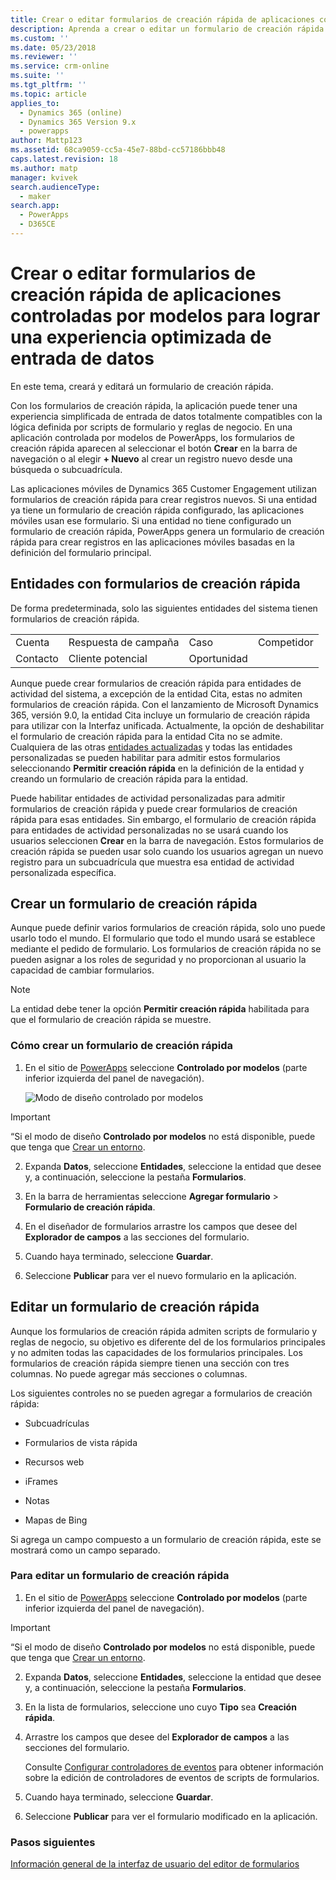 ```yaml
---
title: Crear o editar formularios de creación rápida de aplicaciones controladas por modelos en PowerApps | MicrosoftDocs
description: Aprenda a crear o editar un formulario de creación rápida.
ms.custom: ''
ms.date: 05/23/2018
ms.reviewer: ''
ms.service: crm-online
ms.suite: ''
ms.tgt_pltfrm: ''
ms.topic: article
applies_to:
  - Dynamics 365 (online)
  - Dynamics 365 Version 9.x
  - powerapps
author: Mattp123
ms.assetid: 68ca9059-cc5a-45e7-88bd-cc57186bbb48
caps.latest.revision: 18
ms.author: matp
manager: kvivek
search.audienceType:
  - maker
search.app:
  - PowerApps
  - D365CE
---
```

# <a name="create-or-edit-model-driven-app-quick-create-forms-for-a-streamlined-data-entry-experience"></a>Crear o editar formularios de creación rápida de aplicaciones controladas por modelos para lograr una experiencia optimizada de entrada de datos

En este tema, creará y editará un formulario de creación rápida.

 Con los formularios de creación rápida, la aplicación puede tener una experiencia simplificada de entrada de datos totalmente compatibles con la lógica definida por scripts de formulario y reglas de negocio. En una aplicación controlada por modelos de PowerApps, los formularios de creación rápida aparecen al seleccionar el botón **Crear** en la barra de navegación o al elegir **+ Nuevo** al crear un registro nuevo desde una búsqueda o subcuadrícula.
  
 Las aplicaciones móviles de Dynamics 365 Customer Engagement utilizan formularios de creación rápida para crear registros nuevos. Si una entidad ya tiene un formulario de creación rápida configurado, las aplicaciones móviles usan ese formulario. Si una entidad no tiene configurado un formulario de creación rápida, PowerApps genera un formulario de creación rápida para crear registros en las aplicaciones móviles basadas en la definición del formulario principal.  
  
<a name="BKMK_QuickCreateFormEntities"></a>   
## <a name="entities-with-quick-create-forms"></a>Entidades con formularios de creación rápida  
 De forma predeterminada, solo las siguientes entidades del sistema tienen formularios de creación rápida.  
  
|||||  
|-|-|-|-|  
|Cuenta|Respuesta de campaña|Caso|Competidor|  
|Contacto|Cliente potencial|Oportunidad||  
  
Aunque puede crear formularios de creación rápida para entidades de actividad del sistema, a excepción de la entidad Cita, estas no admiten formularios de creación rápida. Con el lanzamiento de Microsoft Dynamics 365, versión 9.0, la entidad Cita incluye un formulario de creación rápida para utilizar con la Interfaz unificada. Actualmente, la opción de deshabilitar el formulario de creación rápida para la entidad Cita no se admite. Cualquiera de las otras [entidades actualizadas](create-design-forms.md) y todas las entidades personalizadas se pueden habilitar para admitir estos formularios seleccionando **Permitir creación rápida** en la definición de la entidad y creando un formulario de creación rápida para la entidad. 

Puede habilitar entidades de actividad personalizadas para admitir formularios de creación rápida y puede crear formularios de creación rápida para esas entidades. Sin embargo, el formulario de creación rápida para entidades de actividad personalizadas no se usará cuando los usuarios seleccionen **Crear** en la barra de navegación. Estos formularios de creación rápida se pueden usar solo cuando los usuarios agregan un nuevo registro para un subcuadrícula que muestra esa entidad de actividad personalizada específica.  
  
<a name="BKMK_CreateQuickCreate"></a>   
## <a name="create-a-quick-create-form"></a>Crear un formulario de creación rápida  
 Aunque puede definir varios formularios de creación rápida, solo uno puede usarlo todo el mundo. El formulario que todo el mundo usará se establece mediante el pedido de formulario. Los formularios de creación rápida no se pueden asignar a los roles de seguridad y no proporcionan al usuario la capacidad de cambiar formularios.  
  
> [!NOTE]
>  La entidad debe tener la opción **Permitir creación rápida** habilitada para que el formulario de creación rápida se muestre. 
  
### <a name="how-to-create-a-quick-create-form"></a>Cómo crear un formulario de creación rápida  
  
1.  En el sitio de [PowerApps](https://web.powerapps.com/?utm_source=padocs&utm_medium=linkinadoc&utm_campaign=referralsfromdoc) seleccione **Controlado por modelos** (parte inferior izquierda del panel de navegación).  

     ![Modo de diseño controlado por modelos](media/model-driven-switch.png)

> [!IMPORTANT]
> “Si el modo de diseño **Controlado por modelos** no está disponible, puede que tenga que [Crear un entorno](https://docs.microsoft.com/powerapps/administrator/create-environment).     
  
2.  Expanda **Datos**, seleccione **Entidades**, seleccione la entidad que desee y, a continuación, seleccione la pestaña **Formularios**.  

3.  En la barra de herramientas seleccione **Agregar formulario** > **Formulario de creación rápida**.  
  
4.  En el diseñador de formularios arrastre los campos que desee del **Explorador de campos** a las secciones del formulario.  
  
5.  Cuando haya terminado, seleccione **Guardar**.  
  
6.  Seleccione **Publicar** para ver el nuevo formulario en la aplicación.  
  
<a name="BKMK_EditQuickCreate"></a>   
## <a name="edit-a-quick-create-form"></a>Editar un formulario de creación rápida  
 Aunque los formularios de creación rápida admiten scripts de formulario y reglas de negocio, su objetivo es diferente del de los formularios principales y no admiten todas las capacidades de los formularios principales. Los formularios de creación rápida siempre tienen una sección con tres columnas. No puede agregar más secciones o columnas.  
  
 Los siguientes controles no se pueden agregar a formularios de creación rápida:  
  
-   Subcuadrículas  
  
-   Formularios de vista rápida  
  
-   Recursos web  
  
-   iFrames  
  
-   Notas  
  
-   Mapas de Bing  
  
Si agrega un campo compuesto a un formulario de creación rápida, este se mostrará como un campo separado.  
  
### <a name="to-edit-a-quick-create-form"></a>Para editar un formulario de creación rápida  
  
1.  En el sitio de [PowerApps](https://web.powerapps.com/?utm_source=padocs&utm_medium=linkinadoc&utm_campaign=referralsfromdoc) seleccione **Controlado por modelos** (parte inferior izquierda del panel de navegación).  

> [!IMPORTANT]
> “Si el modo de diseño **Controlado por modelos** no está disponible, puede que tenga que [Crear un entorno](https://docs.microsoft.com/powerapps/administrator/create-environment).    
  
2. Expanda **Datos**, seleccione **Entidades**, seleccione la entidad que desee y, a continuación, seleccione la pestaña **Formularios**.    

3. En la lista de formularios, seleccione uno cuyo **Tipo** sea **Creación rápida**.  
  
3.  Arrastre los campos que desee del **Explorador de campos** a las secciones del formulario.  
  
     Consulte [Configurar controladores de eventos](configure-event-handlers-legacy.md) para obtener información sobre la edición de controladores de eventos de scripts de formularios.  
  
4.  Cuando haya terminado, seleccione **Guardar**.  
  
5.  Seleccione **Publicar** para ver el formulario modificado en la aplicación.  
  
### <a name="next-steps"></a>Pasos siguientes  
[Información general de la interfaz de usuario del editor de formularios](form-editor-user-interface-legacy.md)
